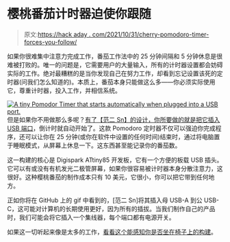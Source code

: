 # 樱桃番茄计时器迫使你跟随

> 原文:[https://hack aday . com/2021/10/31/cherry-pomodoro-timer-forces-you-follow/](https://hackaday.com/2021/10/31/cherry-pomodoro-timer-forces-you-to-follow/)

如果你很难集中注意力完成工作，番茄工作法中的 25 分钟间隔和 5 分钟休息是很难被打败的。唯一的问题是，它需要用户的大量输入，所有的计时器设置都会妨碍实际的工作。绝对最糟糕的是当你发现自己在努力工作，却看到忘记设置该死的定时器(问我们怎么知道的)。本质上，番茄本身只能做这么多——你必须实际使用它，尊重计时器，投入工作，并相信系统。

[![A tiny Pomodor Timer that starts automatically when plugged into a USB port.](../Images/6091a5fba5be0777d36715f44818a3fd.png)](https://hackaday.com/wp-content/uploads/2021/10/tiny-pomodoro-inner.gif) 但是如果你不用做那么多呢？[有了【范二 Sn】的设计，你所要做的就是把它插入 USB 端口](https://github.com/ErfanSn/ES-Timer)，倒计时就自动开始了。这款 Pomodoro 定时器不仅可以强迫你完成程序，还可以让你在 25 分钟(或你在软件中设置的任何时间)结束时，通过将电脑置于睡眠模式，从屏幕上休息一下。这东西甚至能记录你的番茄数。

这一构建的核心是 Digispark ATtiny85 开发板，它有一个方便的板载 USB 插头。它可以有或没有有机发光二极管屏幕，如果你很容易被计时器本身分散注意力，这很好。这种樱桃番茄的制作成本只有 10 美元，它很小，你可以把它带到任何地方。

正如你将在 GitHub 上的 gif 中看到的，[范二 Sn]将其插入母 USB-A 到公 USB-C，这可能对计算机的长期使用更好，因为所有的插拔。当我们制作自己的产品时，我们可能会将它插入一个集线器，每个端口都有电源开关。

如果这一切听起来像是太多的工作，[看看这个能感知你是否坐在椅子上的构建](https://hackaday.com/2020/01/29/lazydoro-mothers-you-into-being-productive/)。